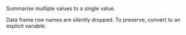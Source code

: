 Summarise multiple values to a single value.

Data frame row names are silently dropped. To preserve, convert to an explicit variable.